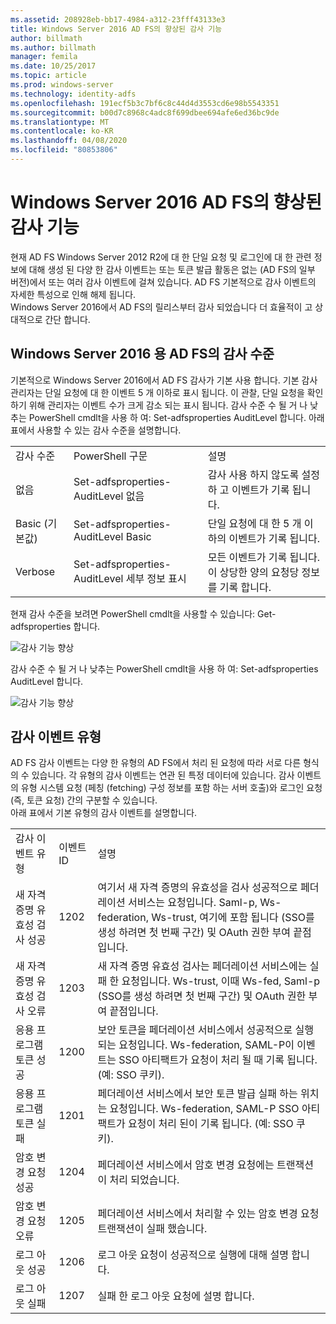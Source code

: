 ```yaml
---
ms.assetid: 208928eb-bb17-4984-a312-23fff43133e3
title: Windows Server 2016 AD FS의 향상된 감사 기능
author: billmath
ms.author: billmath
manager: femila
ms.date: 10/25/2017
ms.topic: article
ms.prod: windows-server
ms.technology: identity-adfs
ms.openlocfilehash: 191ecf5b3c7bf6c8c44d4d3553cd6e98b5543351
ms.sourcegitcommit: b00d7c8968c4adc8f699dbee694afe6ed36bc9de
ms.translationtype: MT
ms.contentlocale: ko-KR
ms.lasthandoff: 04/08/2020
ms.locfileid: "80853806"
---
```

# <a name="auditing-enhancements-to-ad-fs-in-windows-server-2016"></a>Windows Server 2016 AD FS의 향상된 감사 기능


현재 AD FS Windows Server 2012 R2에 대 한 단일 요청 및 로그인에 대 한 관련 정보에 대해 생성 된 다양 한 감사 이벤트는 또는 토큰 발급 활동은 없는 (AD FS의 일부 버전)에서 또는 여러 감사 이벤트에 걸쳐 있습니다. AD FS 기본적으로 감사 이벤트의 자세한 특성으로 인해 해제 됩니다.  
    Windows Server 2016에서 AD FS의 릴리스부터 감사 되었습니다 더 효율적이 고 상대적으로 간단 합니다.  
  
## <a name="auditing-levels-in-ad-fs-for-windows-server-2016"></a>Windows Server 2016 용 AD FS의 감사 수준  
기본적으로 Windows Server 2016에서 AD FS 감사가 기본 사용 합니다.  기본 감사 관리자는 단일 요청에 대 한 이벤트 5 개 이하로 표시 됩니다.  이 관찰, 단일 요청을 확인 하기 위해 관리자는 이벤트 수가 크게 감소 되는 표시 됩니다.   감사 수준 수 될 거 나 낮추는 PowerShell cmdlt을 사용 하 여: Set-adfsproperties AuditLevel 합니다.  아래 표에서 사용할 수 있는 감사 수준을 설명합니다.  
  
||||  
|-|-|-|  
|감사 수준|PowerShell 구문|설명|  
|없음|Set-adfsproperties-AuditLevel 없음|감사 사용 하지 않도록 설정 하 고 이벤트가 기록 됩니다.|  
|Basic (기본값)|Set-adfsproperties-AuditLevel Basic|단일 요청에 대 한 5 개 이하의 이벤트가 기록 됩니다.|  
|Verbose|Set-adfsproperties-AuditLevel 세부 정보 표시|모든 이벤트가 기록 됩니다.  이 상당한 양의 요청당 정보를 기록 합니다.|  
  
현재 감사 수준을 보려면 PowerShell cmdlt을 사용할 수 있습니다: Get-adfsproperties 합니다.  
  
![감사 기능 향상](media/Auditing-Enhancements-to-AD-FS-in-Windows-Server-2016/ADFS_Audit_1.PNG)  
  
감사 수준 수 될 거 나 낮추는 PowerShell cmdlt을 사용 하 여: Set-adfsproperties AuditLevel 합니다.  
  
![감사 기능 향상](media/Auditing-Enhancements-to-AD-FS-in-Windows-Server-2016/ADFS_Audit_2.png)  
  
## <a name="types-of-audit-events"></a>감사 이벤트 유형  
AD FS 감사 이벤트는 다양 한 유형의 AD FS에서 처리 된 요청에 따라 서로 다른 형식의 수 있습니다. 각 유형의 감사 이벤트는 연관 된 특정 데이터에 있습니다.  감사 이벤트의 유형 시스템 요청 (페칭 (fetching) 구성 정보를 포함 하는 서버 호출)와 로그인 요청 (즉, 토큰 요청) 간의 구분할 수 있습니다.    
  아래 표에서 기본 유형의 감사 이벤트를 설명합니다.  
  
||||  
|-|-|-|  
|감사 이벤트 유형|이벤트 ID|설명|  
|새 자격 증명 유효성 검사 성공|1202|여기서 새 자격 증명의 유효성을 검사 성공적으로 페더레이션 서비스는 요청입니다. Saml-p, Ws-federation, Ws-trust, 여기에 포함 됩니다 (SSO를 생성 하려면 첫 번째 구간) 및 OAuth 권한 부여 끝점입니다.|  
|새 자격 증명 유효성 검사 오류|1203|새 자격 증명 유효성 검사는 페더레이션 서비스에는 실패 한 요청입니다. Ws-trust, 이때 Ws-fed, Saml-p (SSO를 생성 하려면 첫 번째 구간) 및 OAuth 권한 부여 끝점입니다.|  
|응용 프로그램 토큰 성공|1200|보안 토큰을 페더레이션 서비스에서 성공적으로 실행 되는 요청입니다. Ws-federation, SAML-P이 이벤트는 SSO 아티팩트가 요청이 처리 될 때 기록 됩니다. (예: SSO 쿠키).|  
|응용 프로그램 토큰 실패|1201|페더레이션 서비스에서 보안 토큰 발급 실패 하는 위치는 요청입니다. Ws-federation, SAML-P SSO 아티팩트가 요청이 처리 된이 기록 됩니다. (예: SSO 쿠키).|  
|암호 변경 요청 성공|1204|페더레이션 서비스에서 암호 변경 요청에는 트랜잭션이 처리 되었습니다.|  
|암호 변경 요청 오류|1205|페더레이션 서비스에서 처리할 수 있는 암호 변경 요청 트랜잭션이 실패 했습니다.| 
|로그 아웃 성공|1206|로그 아웃 요청이 성공적으로 실행에 대해 설명 합니다.|  
|로그 아웃 실패|1207|실패 한 로그 아웃 요청에 설명 합니다.|  

  


